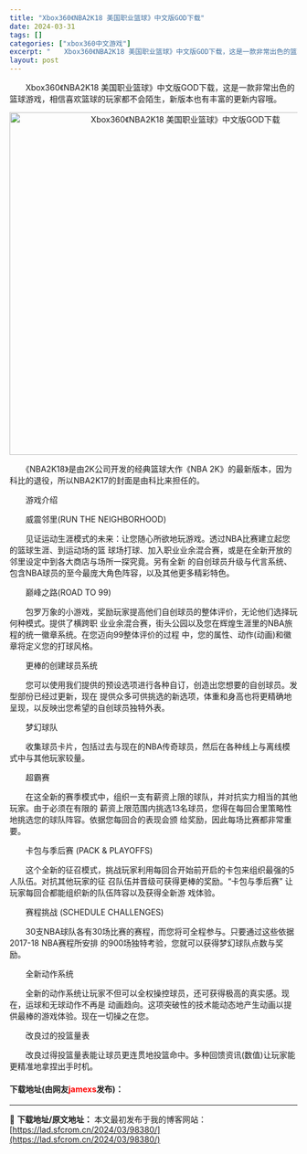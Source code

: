 ```yaml
---
title: "Xbox360《NBA2K18 美国职业篮球》中文版GOD下载"
date: 2024-03-31
tags: []
categories: ["xbox360中文游戏"]
excerpt: "　　Xbox360《NBA2K18 美国职业篮球》中文版GOD下载，这是一款非常出色的篮球游戏，相信喜欢篮球的玩家都不会陌生，新版本也有丰富的更新内容哦。 　　《NBA2K18》是由2K公司开发的经典篮球大作《NBA 2K》的最新版本，因为科比的退役，所以NBA2K17的封面是由科比来担任的。 　　&hellip;"
layout: post
---
```


 <p>　　Xbox360《NBA2K18 美国职业篮球》中文版GOD下载，这是一款非常出色的篮球游戏，相信喜欢篮球的玩家都不会陌生，新版本也有丰富的更新内容哦。</p> <p align="center"><img align="" border="0" src="https://lad.sfcrom.cn/wp-content/uploads/2024/03/20240330_6608400fbde9d.webp" width="600" alt="Xbox360《NBA2K18 美国职业篮球》中文版GOD下载" /></p> <p>　　《NBA2K18》是由2K公司开发的经典篮球大作《NBA 2K》的最新版本，因为科比的退役，所以NBA2K17的封面是由科比来担任的。</p> <p>　　游戏介绍</p> <p>　　威震邻里(RUN THE NEIGHBORHOOD)</p> <p>　　见证运动生涯模式的未来：让您随心所欲地玩游戏。透过NBA比赛建立起您的篮球生涯、到运动场的篮 球场打球、加入职业业余混合赛，或是在全新开放的邻里设定中到各大商店与场所一探究竟。另有全新 的自创球员升级与代言系统、包含NBA球员的至今最庞大角色阵容，以及其他更多精彩特色。</p> <p>　　巅峰之路(ROAD TO 99)</p> <p>　　包罗万象的小游戏，奖励玩家提高他们自创球员的整体评价，无论他们选择玩何种模式。提供了横跨职 业业余混合赛，街头公园以及您在辉煌生涯里的NBA旅程的统一徽章系统。在您迈向99整体评价的过程 中，您的属性、动作(动画)和徽章将定义您的打球风格。</p> <p>　　更棒的创建球员系统</p> <p>　　您可以使用我们提供的预设选项进行各种自订，创造出您想要的自创球员。发型部份已经过更新，现在 提供众多可供挑选的新选项，体重和身高也将更精确地呈现，以反映出您希望的自创球员独特外表。</p> <p>　　梦幻球队</p> <p>　　收集球员卡片，包括过去与现在的NBA传奇球员，然后在各种线上与离线模式中与其他玩家较量。</p> <p>　　超霸赛</p> <p>　　在这全新的赛季模式中，组织一支有薪资上限的球队，并对抗实力相当的其他玩家。由于必须在有限的 薪资上限范围内挑选13名球员，您得在每回合里策略性地挑选您的球队阵容。依据您每回合的表现会颁 给奖励，因此每场比赛都非常重要。</p> <p>　　卡包与季后赛 (PACK &amp; PLAYOFFS)</p> <p>　　这个全新的征召模式，挑战玩家利用每回合开始前开启的卡包来组织最强的5人队伍。对抗其他玩家的征 召队伍并晋级可获得更棒的奖励。&ldquo;卡包与季后赛&rdquo; 让玩家每回合都能组织新的队伍阵容以及获得全新游 戏体验。</p> <p>　　赛程挑战 (SCHEDULE CHALLENGES)</p> <p>　　30支NBA球队各有30场比赛的赛程，而您将可全程参与。只要通过这些依据2017-18 NBA赛程所安排 的900场独特考验，您就可以获得梦幻球队点数与奖励。</p> <p>　　全新动作系统</p> <p>　　全新的动作系统让玩家不但可以全权操控球员，还可获得极高的真实感。现在，运球和无球动作不再是 动画趋向。这项突破性的技术能动态地产生动画以提供最棒的游戏体验。现在一切操之在您。</p> <p>　　改良过的投篮量表</p> <p>　　改良过得投篮量表能让球员更连贯地投篮命中。多种回馈资讯(数值)让玩家能更精准地拿捏出手时机。</p> <p><h4>下载地址(由网友<font color="red">jamexs</font>发布)：</h4></p> 

---
📖 **下载地址/原文地址：** 本文最初发布于我的博客网站：[https://lad.sfcrom.cn/2024/03/98380/](https://lad.sfcrom.cn/2024/03/98380/)
